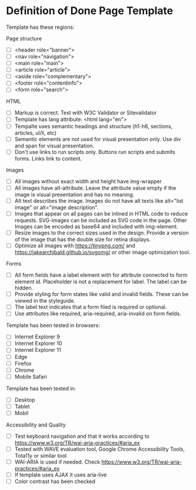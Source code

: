 # Definition of Done Page Template

Template has these regions:

Page structure

* [ ] &lt;header role="banner"&gt; 
* [ ] &lt;nav role="navigation"&gt;
* [ ] &lt;main role="main"&gt; 
* [ ] &lt;article role="article"&gt; 
* [ ] &lt;aside role="complementary"&gt; 
* [ ] &lt;footer role="contentinfo"&gt;
* [ ] &lt;form role="search"&gt;

HTML

* [ ] Markup is correct. Test with W3C Validator or Sitevalidator
* [ ] Template has lang attribute: &lt;html lang="en"&gt;
* [ ] Tempalte uses semantic headings and structure (h1-h6, sections, articles, ul/li, etc)
* [ ] Semantic elements are not used for visual presentation only. Use div and span for visual presentation.
* [ ] Don't use links to run scripts only. Buttons run scripts and submits forms. Links link to content.

Images

* [ ] All images without exact width and height have img-wrapper
* [ ] All images have alt-attribute. Leave the attribute value empty if the image is visual presentation and has no meaning.
* [ ] Alt text describes the image. Images do not have alt texts like alt="list image" or alt="image description".
* [ ] Images that appear on all pages can be inlined in HTML code to reduce requests. SVG-images can be included as SVG code in the page. Other Images can be encoded as base64 and included with img-element.
* [ ] Resize images to the correct sizes used in the design. Provide a version of the image that has the double size for retina displays.
* [ ] Optimize all images with https://tinypng.com/ and https://jakearchibald.github.io/svgomg/ or other image optimization tool.

Forms

* [ ] All form fields have a label element with for attribute connected to form element id. Placeholder is not a replacement for label. The label can be hidden.
* [ ] Provide styling for form states like valid and invalid fields. These can be viewed in the styleguide.
* [ ] The label text indicates that a form filed is required or optional.
* [ ] Use attributes like required, aria-required, aria-invalid on form fields.

Template has been tested in browsers:

* [ ] Internet Explorer 9
* [ ] Internet Explorer 10
* [ ] Internet Explorer 11
* [ ] Edge
* [ ] Firefox
* [ ] Chrome
* [ ] Mobile Safari

Template has been tested in: 

* [ ] Desktop
* [ ] Tablet
* [ ] Mobil

Accessibility and Quality

* [ ] Test keyboard navigation and that it works according to https://www.w3.org/TR/wai-aria-practices/#aria_ex
* [ ] Tested with WAVE evaluation tool, Google Chrome Accessibility Tools, Tota11y or similar tool
* [ ] WAI-ARIA is used if needed. Check https://www.w3.org/TR/wai-aria-practices/#aria_ex
* [ ] If template uses AJAX it uses aria-live
* [ ] Color contrast has been checked
